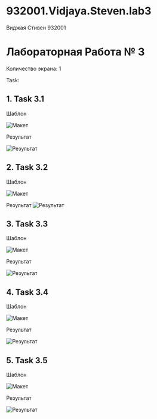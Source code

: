 # 932001.Vidjaya.Steven.lab3

Виджая Стивен 932001

# Лабораторная Работа № 3
Количество экрана: 1

Task:
## 1. Task 3.1
   
   Шаблон
   
   ![Макет](https://github.com/Steven2110/932001.Vidjaya.Steven.Weblab/blob/main/Lab3/screenshots/Task3.1.png)

   Результат
   
   ![Результат](https://github.com/Steven2110/932001.Vidjaya.Steven.Weblab/blob/main/Lab3/screenshots/Result3.1.png)

## 2. Task 3.2
   
   Шаблон
   
   ![Макет](https://github.com/Steven2110/932001.Vidjaya.Steven.Weblab/blob/main/Lab3/screenshots/Task3.2.png)

   Результат
   ![Результат](https://github.com/Steven2110/932001.Vidjaya.Steven.Weblab/blob/main/Lab3/screenshots/Result3.2.png)

## 3. Task 3.3
   
   Шаблон
   
   ![Макет](https://github.com/Steven2110/932001.Vidjaya.Steven.Weblab/blob/main/Lab3/screenshots/Task3.3.png)

   Результат
   
   ![Результат](https://github.com/Steven2110/932001.Vidjaya.Steven.Weblab/blob/main/Lab3/screenshots/Result3.3.png)

## 4. Task 3.4
   
   Шаблон
   
   ![Макет](https://github.com/Steven2110/932001.Vidjaya.Steven.Weblab/blob/main/Lab3/screenshots/Task3.4.png)

   Результат
   
   ![Результат](https://github.com/Steven2110/932001.Vidjaya.Steven.Weblab/blob/main/Lab3/screenshots/Result3.4.png)

## 5. Task 3.5
   
   Шаблон
   
   ![Макет](https://github.com/Steven2110/932001.Vidjaya.Steven.Weblab/blob/main/Lab3/screenshots/Task3.5.png)

   Результат
   
   ![Результат](https://github.com/Steven2110/932001.Vidjaya.Steven.Weblab/blob/main/Lab3/screenshots/Result3.5.png)

